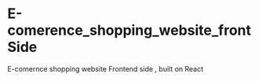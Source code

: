 # E-comerence_shopping_website_frontSide
E-comernce shopping website Frontend side , built on React
